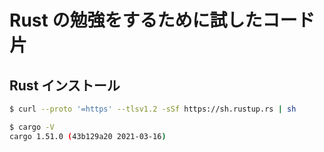 # Rust の勉強をするために試したコード片

## Rust インストール

```sh
$ curl --proto '=https' --tlsv1.2 -sSf https://sh.rustup.rs | sh

$ cargo -V
cargo 1.51.0 (43b129a20 2021-03-16)
```
